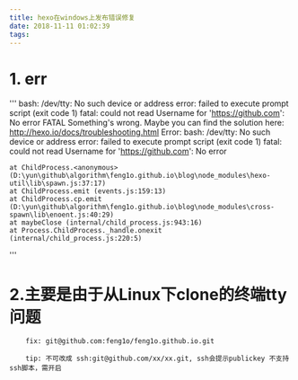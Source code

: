 ```yaml
---
title: hexo在windows上发布错误修复
date: 2018-11-11 01:02:39
tags:
---
```

# 1. err
'''
bash: /dev/tty: No such device or address
error: failed to execute prompt script (exit code 1)
fatal: could not read Username for 'https://github.com': No error
FATAL Something's wrong. Maybe you can find the solution here: http://hexo.io/docs/troubleshooting.html
Error: bash: /dev/tty: No such device or address
error: failed to execute prompt script (exit code 1)
fatal: could not read Username for 'https://github.com': No error

    at ChildProcess.<anonymous> (D:\yun\github\algorithm\feng1o.github.io\blog\node_modules\hexo-util\lib\spawn.js:37:17)
    at ChildProcess.emit (events.js:159:13)
    at ChildProcess.cp.emit (D:\yun\github\algorithm\feng1o.github.io\blog\node_modules\cross-spawn\lib\enoent.js:40:29)
    at maybeClose (internal/child_process.js:943:16)
    at Process.ChildProcess._handle.onexit (internal/child_process.js:220:5)
	
'''
# 2.主要是由于从Linux下clone的终端tty问题

```
	fix: git@github.com:feng1o/feng1o.github.io.git 

	tip: 不可改成 ssh:git@github.com/xx/xx.git, ssh会提示publickey 不支持ssh脚本，需开启
```
